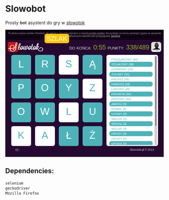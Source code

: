 # Slowobot

Prosty ~~bot~~ asystent do gry w [słowotok](slowotok.pl)

![screen](/img/screenshot.png)


## Dependencies:

```
selenium
geckodriver
Mozilla Firefox
```
